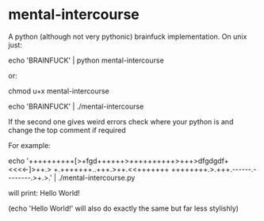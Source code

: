 mental-intercourse
==================

A python (although not very pythonic) brainfuck implementation. 
On unix just:

echo 'BRAINFUCK' | python mental-intercourse 

or:

chmod u+x mental-intercourse

echo 'BRAINFUCK' | ./mental-intercourse 

If the second one gives weird errors check where your python is and change the top comment if required

For example:

echo '++++++++++[>+fgd++++++>++++++++++>+++>dfgdgdf+<<<<-]>++.>     +.+++++++..+++.>++.<<+++++++ ++++++++.>.+++.------.--------.>+.>.' | ./mental-intercourse.py

will print:
Hello World!

(echo 'Hello World!' will also do exactly the same but far less stylishly)
